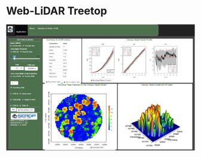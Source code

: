 # Web-LiDAR Treetop

![](https://github.com/carlos-alberto-silva/weblidar-treetop/blob/master/readme/weblidar-treetop.png)

